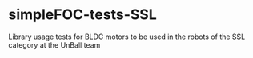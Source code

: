 # simpleFOC-tests-SSL
Library usage tests for BLDC motors to be used in the robots of the SSL category at the UnBall team
